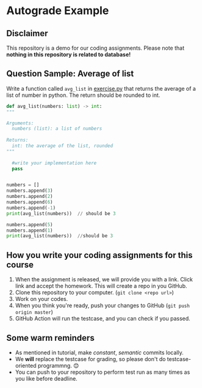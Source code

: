 # Autograde Example

## Disclaimer

This repository is a demo for our coding assignments. Please note that **nothing in this repository is related to database!**

## Question Sample: Average of list

Write a function called `avg_list` in [exercise.py](https://github.com/SE-starshippilot/autograde_example/blob/master/src/exercise.py) that returns the average of a list of number in python. The return should be rounded to int.

```python
def avg_list(numbers: list) -> int:
"""

Arguments:
  numbers (list): a list of numbers
 
Returns:
  int: the average of the list, rounded
"""
  
  #write your implementation here
  pass


numbers = []
numbers.append(3)
numbers.append(2)
numbers.append(6)
numbers.append(-1)
print(avg_list(numbers))  // should be 3

numbers.append(5)
numbers.append(1)
print(avg_list(numbers))  //should be 3
```

## How you write your coding assignments for this course

1. When the assignment is released, we will provide you with a link. Click link and accept the homework. This will create a repo in you GitHub.
2. Clone this repository to your computer. (`git clone <repo url>`)
3. Work on your codes.
4. When you think you're ready, push your changes to GitHub (`git push origin master`)
5. GitHub Action will run the testcase, and you can check if you passed.

## Some warm reminders

- As mentioned in tutorial, make *constant*, *semantic* commits locally.
- We **will** replace the testcase for grading, so please don't do testcase-oriented programmng. 😊
- You can push to your repository to perform test run as many times as you like before deadline.
